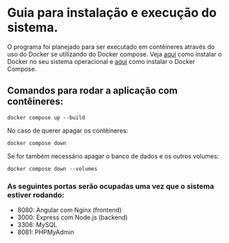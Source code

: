 # Guia para instalação e execução do sistema.

O programa foi planejado para ser executado em contêineres através do uso do Docker se utilizando do Docker compose.
Veja [aqui](https://docs.docker.com/engine/install/) como instalar o Docker no seu sistema operacional e [aqui](https://docs.docker.com/compose/install/) como instalar o Docker Compose.

## Comandos para rodar a aplicação com contêineres:

~~~shell
docker compose up --build
~~~

No caso de querer apagar os contêineres:
~~~shell
docker compose down
~~~

Se for também necessário apagar o banco de dados e os outros volumes:
~~~shell
docker compose down --volumes
~~~

### As seguintes portas serão ocupadas uma vez que o sistema estiver rodando:

* 8080: Angular com Nginx (frontend)
* 3000: Express com Node.js (backend)
* 3306: MySQL
* 8081: PHPMyAdmin